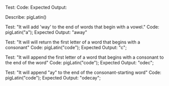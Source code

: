 Test: 
Code: 
Expected Output: 

Describe: pigLatin()

Test: "It will add 'way' to the end of words that begin with a vowel."
Code: pigLatin("a");
Expected Output: "away"

Test: "It will will return the first letter of a word that begins with a consonant"
Code: pigLatin("code");
Expected Output: "c";

Test: "It will append the first letter of a word that begins with a consonant to the end of the word"
Code: pigLatin("code");
Expected Output: "odec";

Test: "It will append "ay" to the end of the consonant-starting word"
Code: pigLatin("code");
Expected Output: "odecay";

